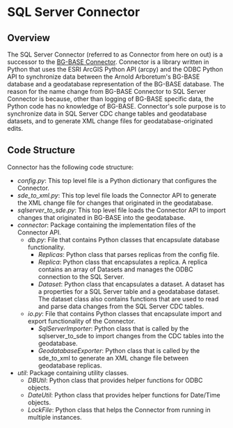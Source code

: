 SQL Server Connector
====================

Overview
--------

The SQL Server Connector (referred to as Connector from here on out) is a successor to the [BG-BASE Connector](https://github.com/arnarb/BG-Connector). Connector is a library written in Python that uses the ESRI ArcGIS Python API (arcpy) and the ODBC Python API to synchronize data between the Arnold Arboretum's BG-BASE database and a geodatabase representation of the BG-BASE database.
The reason for the name change from BG-BASE Connector to SQL Server Connector is because, other than logging of BG-BASE specific data, the Python code has no knowledge of BG-BASE. Connector's sole purpose is to synchronize data in SQL Server CDC change tables and geodatabase datasets, and to generate XML change files for geodatabase-originated edits.

Code Structure
--------------

Connector has the following code structure:

* *config.py*: This top level file is a Python dictionary that configures the Connector.
* *sde_to_xml.py*: This top level file loads the Connector API to generate the XML change file for changes that originated in the geodatabase.
* *sqlserver_to_sde.py*: This top level file loads the Connector API to import changes that originated in BG-BASE into the geodatabase.
* *connector*: Package containing the implementation files of the Connector API.
	* *db.py*: File that contains Python classes that encapsulate database functionality.
		* *Replicas*: Python class that parses replicas from the config file.
		* *Replica*: Python class that encapsulates a replica. A replica contains an array of Datasets and manages the ODBC connection to the SQL Server.
		* *Dataset*: Python class that encapsulates a dataset. A dataset has a properties for a SQL Server table and a geodatabase dataset. The dataset class also contains functions that are used to read and parse data changes from the SQL Server CDC tables.
	* *io.py*: File that contains Python classes that encapsulate import and export functionality of the Connector.
		* *SqlServerImporter*: Python class that is called by the sqlserver_to_sde to import changes from the CDC tables into the geodatabase.
		* *GeodatabaseExporter*: Python class that is called by the sde_to_xml to generate an XML change file between geodatabase replicas.
* *util*: Package containing utility classes.
	* *DBUtil*: Python class that provides helper functions for ODBC objects.
	* *DateUtil*: Python class that provides helper functions for Date/Time objects.
	* *LockFile*: Python class that helps the Connector from running in multiple instances.